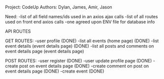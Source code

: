 Project: CodeUp
Authors: Dylan, James, Amir, Jason

Need:
-list of all field names/ids used in an axios ajax calls
-list of all routes used on front end axios calls
-one agreed upon ENV file for database info

API ROUTES

GET ROUTES:
-user profile (DONE)
-list all events (home page) (DONE)
-list event details (event details page) (DONE)
    -list all posts and comments on event details page (event details page)

POST ROUTES:
-user register (DONE)
-user update profile page (DONE)
-create post on event details page (DONE)
    -create comment on post on event details page (DONE)
-create event (DONE)


